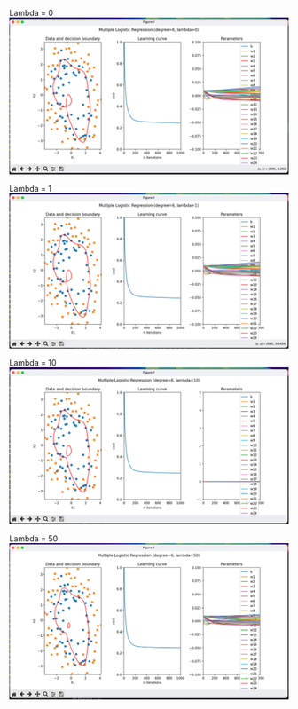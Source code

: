 Lambda = 0
![img.png](logistic_regression_2D_poly_n6_lambda=0.png)

Lambda = 1
![img.png](logistic_regression_2D_poly_n6_lambda=1.png)

Lambda = 10
![img.png](logistic_regression_2D_poly_n6_lambda=10.png)

Lambda = 50
![img.png](logistic_regression_2D_poly_n6_lambda=50.png)